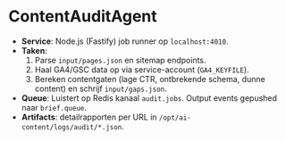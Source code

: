 # ContentAuditAgent

- **Service**: Node.js (Fastify) job runner op `localhost:4010`.
- **Taken**:
  1. Parse `input/pages.json` en sitemap endpoints.
  2. Haal GA4/GSC data op via service-account (`GA4_KEYFILE`).
  3. Bereken contentgaten (lage CTR, ontbrekende schema, dunne content) en schrijf `input/gaps.json`.
- **Queue**: Luistert op Redis kanaal `audit.jobs`. Output events gepushed naar `brief.queue`.
- **Artifacts**: detailrapporten per URL in `/opt/ai-content/logs/audit/*.json`.
